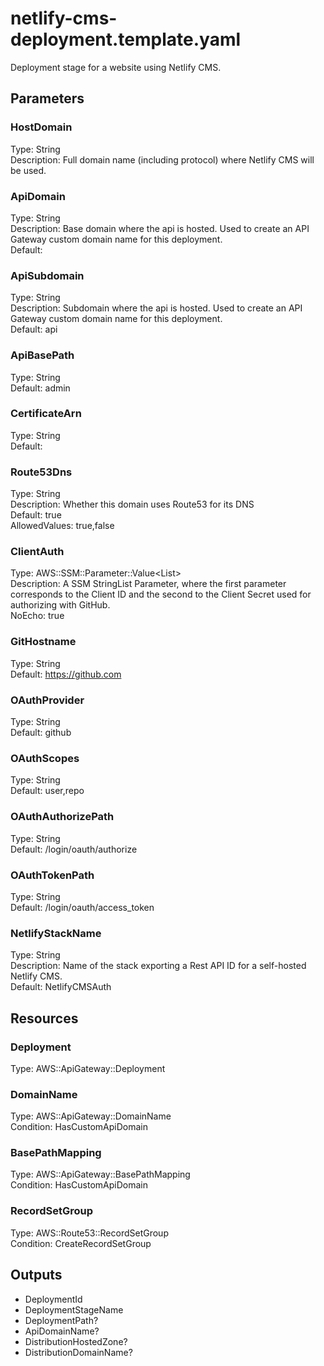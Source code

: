 # netlify-cms-deployment.template.yaml

Deployment stage for a website using Netlify CMS.

## Parameters

### HostDomain

Type: String  
Description: Full domain name (including protocol) where Netlify CMS will be used.

### ApiDomain

Type: String  
Description: Base domain where the api is hosted. Used to create an API Gateway custom domain name for this deployment.  
Default: 

### ApiSubdomain

Type: String  
Description: Subdomain where the api is hosted. Used to create an API Gateway custom domain name for this deployment.  
Default: api

### ApiBasePath

Type: String  
Default: admin

### CertificateArn

Type: String  
Default: 

### Route53Dns

Type: String  
Description: Whether this domain uses Route53 for its DNS  
Default: true  
AllowedValues: true,false

### ClientAuth

Type: AWS::SSM::Parameter::Value<List<String>>  
Description: A SSM StringList Parameter, where the first parameter corresponds to the Client ID and the second to the Client Secret used for authorizing with GitHub.  
NoEcho: true

### GitHostname

Type: String  
Default: https://github.com

### OAuthProvider

Type: String  
Default: github

### OAuthScopes

Type: String  
Default: user,repo

### OAuthAuthorizePath

Type: String  
Default: /login/oauth/authorize

### OAuthTokenPath

Type: String  
Default: /login/oauth/access_token

### NetlifyStackName

Type: String  
Description: Name of the stack exporting a Rest API ID for a self-hosted Netlify CMS.  
Default: NetlifyCMSAuth

## Resources

### Deployment

Type: AWS::ApiGateway::Deployment

### DomainName

Type: AWS::ApiGateway::DomainName  
Condition: HasCustomApiDomain

### BasePathMapping

Type: AWS::ApiGateway::BasePathMapping  
Condition: HasCustomApiDomain

### RecordSetGroup

Type: AWS::Route53::RecordSetGroup  
Condition: CreateRecordSetGroup

## Outputs

- DeploymentId
- DeploymentStageName
- DeploymentPath?
- ApiDomainName?
- DistributionHostedZone?
- DistributionDomainName?